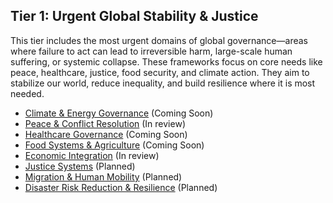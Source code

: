 ## Tier 1: Urgent Global Stability & Justice

This tier includes the most urgent domains of global governance—areas where failure to act can lead to irreversible harm, large-scale human suffering, or systemic collapse. These frameworks focus on core needs like peace, healthcare, justice, food security, and climate action. They aim to stabilize our world, reduce inequality, and build resilience where it is most needed.

- [Climate & Energy Governance](/framework/docs/implementation/energy) (Coming Soon)
- [Peace & Conflict Resolution](/framework/docs/implementation/peace) (In review)
- [Healthcare Governance](/framework/docs/implementation/healthcare) (Coming Soon)
- [Food Systems & Agriculture](/framework/docs/implementation/food) (Coming Soon)
- [Economic Integration](/framework/docs/implementation/economic) (In review)
- [Justice Systems](/framework/docs/implementation/justice) (Planned)
- [Migration & Human Mobility](/framework/docs/implementation/migration) (Planned)
- [Disaster Risk Reduction & Resilience](/framework/docs/implementation/disaster) (Planned)

